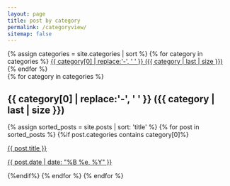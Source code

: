 ```yaml
---
layout: page
title: post by category
permalink: /categoryview/
sitemap: false
---
```


<div>
    {% assign categories = site.categories | sort %}
    {% for category in categories %}
     <span class="site-tag">
        <a href="#{{ category | first | slugify }}">
                {{ category[0] | replace:'-', ' ' }} ({{ category | last | size }})
        </a>
    </span>
    {% endfor %}
</div>

<div id="index">
    {% for category in categories %}
    <a name="{{ category[0] }}"></a><h2>{{ category[0] | replace:'-', ' ' }} ({{ category | last | size }}) </h2>
    {% assign sorted_posts = site.posts | sort: 'title' %}
    {% for post in sorted_posts %}
    {%if post.categories contains category[0]%}
      <p>
        <a href="{{ https://pulamusic.github.io/jekyll-base }}{{ https://github.com/pulamusic/jekyll-base }}{{ post.url }}" title="{{ post.title }}">{{ post.title }} <p class="date">{{ post.date |  date: "%B %e, %Y" }}</p></a>
      </p>
    {%endif%}
    {% endfor %}
    {% endfor %}
</div>
